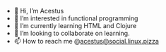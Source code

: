 - 👋 Hi, I’m Acestus
- 👀 I’m interested in functional programming
- 🌱 I’m currently learning HTML and Clojure
- 💞️ I’m looking to collaborate on learning.
- 📫 How to reach me @acestus@social.linux.pizza

<!---
bnt2/bnt2 is a ✨ special ✨ repository because its `README.md` (this file) appears on your GitHub profile.
You can click the Preview link to take a look at your changes.
--->
